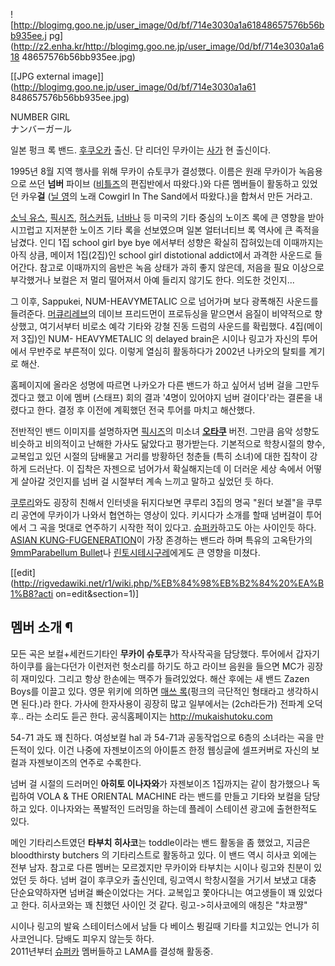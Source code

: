 ![http://blogimg.goo.ne.jp/user_image/0d/bf/714e3030a1a61848657576b56bb935ee.j
pg](http://z2.enha.kr/http://blogimg.goo.ne.jp/user_image/0d/bf/714e3030a1a618
48657576b56bb935ee.jpg)

[[JPG external image]](http://blogimg.goo.ne.jp/user_image/0d/bf/714e3030a1a61
848657576b56bb935ee.jpg)

  
NUMBER GIRL  
ナンバーガール

일본 펑크 록 밴드. [후쿠오카](%ED%9B%84%EC%BF%A0%EC%98%A4%EC%B9%B4.md) 출신. 단 리더인 무카이는
[사가](%EC%82%AC%EA%B0%80.md) 현 출신이다.

1995년 8월 지역 행사를 위해 무카이 슈토쿠가 결성했다. 이름은 원래 무카이가 녹음용으로 쓰던 **넘버** 파이브
([비틀즈](%EB%B9%84%ED%8B%80%EC%A6%88.md)의 편집반에서 따왔다.)와 다른 멤버들이 활동하고 있었던
카우**걸** ([닐 영](%EB%8B%90%20%EC%98%81.md)의 노래 Cowgirl In The Sand에서 따왔다.)을
합쳐서 만든 거라고.

[소닉 유스](%EC%86%8C%EB%8B%89%20%EC%9C%A0%EC%8A%A4.md),
[픽시즈](%ED%94%BD%EC%8B%9C%EC%A6%88.md), [허스커듀](%ED%97%88%EC%8A%A4%EC%BB%A4%20%EB%93%80.md),
[너바나](%EB%84%88%EB%B0%94%EB%82%98.md) 등 미국의 기타 중심의 노이즈 록에 큰 영향을 받아 시끄럽고
지저분한 노이즈 기타 록을 선보였으며 일본 얼터너티브 록 역사에 큰 족적을 남겼다. 인디 1집 school girl bye bye 에서부터
성향은 확실히 잡혀있는데 이때까지는 아직 상큼, 메이저 1집(2집)인 school girl distotional addict에서 과격한
사운드로 들어간다. 참고로 이때까지의 음반은 녹음 상태가 과히 좋지 않은데, 저음을 필요 이상으로 부각했거나 보컬은 저 멀리 떨어져서 아예
들리지 않기도 한다. 의도한 것인지...

그 이후, Sappukei, NUM-HEAVYMETALIC 으로 넘어가며 보다 광폭해진 사운드를 들려준다. [머큐리레브](%EB%A8%B8%ED%81%90%EB%A6%AC%20%EB%A0%88%EB%B8%8C.md)의 데이브 프리드먼이 프로듀싱을
맡으면서 음질이 비약적으로 향상했고, 여기서부터 비로소 예각 기타와 강철 진동 드럼의 사운드를 확립했다. 4집(메이저 3집)인 NUM-
HEAVYMETALIC 의 delayed brain은 시이나 링고가 자신의 투어에서 무반주로 부른적이 있다. 이렇게 열심히 활동하다가
2002년 나카오의 탈퇴를 계기로 해산.

홈페이지에 올라온 성명에 따르면 나카오가 다른 밴드가 하고 싶어서 넘버 걸을 그만두겠다고 했고 이에 멤버 (스태프) 회의 결과 '4명이
있어야지 넘버 걸이다'라는 결론을 내렸다고 한다. 결정 후 이전에 계획했던 전국 투어를 마치고 해산했다.

전반적인 밴드 이미지를 설명하자면 [픽시즈](%ED%94%BD%EC%8B%9C%EC%A6%88.md)의 미소녀
**[오타쿠](%EC%98%A4%ED%83%80%EC%BF%A0.md)** 버전. 그만큼 음악 성향도 비슷하고 비의적이고 난해한 가사도
닮았다고 평가받는다. 기본적으로 학창시절의 향수, 교복입고 있던 시절의 담배물고 거리를 방황하던 청춘들 (특히 소녀)에 대한 집착이 강하게
드러난다. 이 집착은 자젠으로 넘어가서 확실해지는데 이 더러운 세상 속에서 어떻게 살아갈 것인지를 넘버 걸 시절부터 계속 느끼고 말하고
싶었던 듯 하다.

[쿠루리](%EC%BF%A0%EB%A3%A8%EB%A6%AC.md)와도 굉장히 친해서 인터넷을 뒤지다보면 쿠루리 3집의 명곡 "원더
보겔"을 쿠루리 공연에 무카이가 나와서 협연하는 영상이 있다. 키시다가 소개를 할때 넘버걸이 투어에서 그 곡을 멋대로 연주하기 시작한 적이
있다고. [슈퍼카](%EC%8A%88%ED%8D%BC%EC%B9%B4.md)하고도 아는 사이인듯 하다. [ASIAN KUNG-FUGENERATION](ASIAN%20KUNG-FU%20GENERATION.md)이 가장 존경하는 밴드라 하며 특유의 고옥탄가의 [9mmParabellum Bullet](9mm%20Parabellum%20Bullet.md)나 [린토시테시구레](%EB%A6%B0%ED%86%A0%EC%8B%9C%ED%85%8C%EC%8B%9C%EA%B5%AC%EB%A0%88.md)에게도 큰 영향을 미쳤다.

[[edit](http://rigvedawiki.net/r1/wiki.php/%EB%84%98%EB%B2%84%20%EA%B1%B8?acti
on=edit&section=1)]

## 멤버 소개 ¶

모든 곡은 보컬+세컨드기타인 **무카이 슈토쿠**가 작사작곡을 담당했다. 투어에서 갑자기 하이쿠를 읊는다던가 이런저런 헛소리를 하기도 하고
라이브 음원을 들으면 MC가 굉장히 재미있다. 그리고 항상 한손에는 맥주가 들려있었다. 해산 후에는 새 밴드 Zazen Boys를 이끌고
있다. 영문 위키에 의하면 [매쓰 록](%EB%A7%A4%EC%93%B0%20%EB%A1%9D.md)(펑크의 극단적인 형태라고
생각하시면 된다.)라 한다. 가사에 한자사용이 굉장히 많고 일부에서는 (2ch라든가) 전파계 오덕후.. 라는 소리도 듣곤 한다.
공식홈페이지는 <http://mukaishutoku.com>

  

54-71 과도 꽤 친하다. 여성보컬 hal 과 54-71과 공동작업으로 6층의 소녀라는 곡을 만든적이 있다. 이건 나중에 자젠보이즈의
아이튠즈 한정 웹싱글에 셀프커버로 자신의 보컬과 자젠보이즈의 연주로 수록한다.

  

넘버 걸 시절의 드러머인 **아히토 이나자와**가 자젠보이즈 1집까지는 같이 참가했으나 독립하여 VOLA & THE ORIENTAL
MACHINE 라는 밴드를 만들고 기타와 보컬을 담당하고 있다. 이나자와는 폭발적인 드러밍을 하는데 플레이 스테이션 광고에 출현한적도 있다.

  

메인 기타리스트였던 **타부치 히사코**는 toddle이라는 밴드 활동을 좀 했었고, 지금은 bloodthirsty butchers 의
기타리스트로 활동하고 있다. 이 밴드 역시 히사코 외에는 전부 남자. 참고로 다른 멤버는 모르겠지만 무카이와 타부치는 시이나 링고와 친분이
있었던 듯 하다. 넘버 걸이 후쿠오카 출신인데, 링고역시 학창시절을 거기서 보냈고 대충 단순요약하자면 넘버걸 빠순이었다는 거다. 교복입고
쫓아다니는 여고생들이 꽤 있었다고 한다. 히사코와는 꽤 친했던 사이인 것 같다. 링고->히사코에의 애칭은 "챠코쨩"

  

시이나 링고의 발육 스테이터스에서 남들 다 베이스 뜅길때 기타를 치고있는 언니가 히사코언니다. 담배도 피우지 않는듯 하다.  
2011년부터 [슈퍼카](%EC%8A%88%ED%8D%BC%EC%B9%B4.md) 멤버들하고 LAMA를 결성해 활동중.

